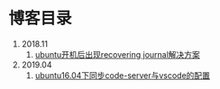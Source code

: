 # 博客目录

1. 2018.11
   1. [ubuntu开机后出现recovering journal解决方案](blog/2018-11/ubuntu16.04_recovering_journal.html)
2. 2019.04
   1. [ubuntu16.04下同步code-server与vscode的配置](blog/2019-04/ubuntu_sync_code-server_with_vsc.html)